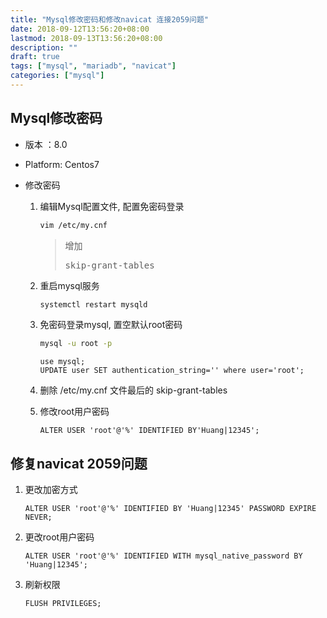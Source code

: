 ```yaml
---
title: "Mysql修改密码和修改navicat 连接2059问题"
date: 2018-09-12T13:56:20+08:00
lastmod: 2018-09-13T13:56:20+08:00
description: ""
draft: true
tags: ["mysql", "mariadb", "navicat"]
categories: ["mysql"]
---
```

## Mysql修改密码

* 版本 ：8.0

* Platform: Centos7

* 修改密码
  
  1. 编辑Mysql配置文件, 配置免密码登录
  
     ```bash
     vim /etc/my.cnf
     ```
  
        > 增加<pre>skip-grant-tables</pre>
                                                                              
  
  2. 重启mysql服务
  
     ```bash
     systemctl restart mysqld
     ```
  
  3. 免密码登录mysql, 置空默认root密码
  
     ```bash
     mysql -u root -p
     ```
  
     ```mysql
     use mysql;
     UPDATE user SET authentication_string='' where user='root';  
     ```
  
  4. 删除 /etc/my.cnf 文件最后的 skip-grant-tables
  
  
  5. 修改root用户密码
     ```
     ALTER USER 'root'@'%' IDENTIFIED BY'Huang|12345';
     ```
  
## 修复navicat 2059问题

   1. 更改加密方式

      ```mysql
      ALTER USER 'root'@'%' IDENTIFIED BY 'Huang|12345' PASSWORD EXPIRE NEVER;
      ```

  2. 更改root用户密码

      ```mysql
      ALTER USER 'root'@'%' IDENTIFIED WITH mysql_native_password BY 'Huang|12345';
      ```

  3. 刷新权限

      ```mysql
      FLUSH PRIVILEGES;
      ```

      

      